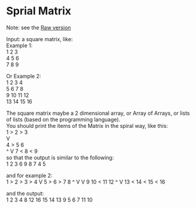 Sprial Matrix
=============
Note: see the [Raw version](https://raw.github.com/tabdulradi/interviews-questions-and-answers/master/spiral-print-matrix/README.md)

Input: a square matrix, like:  
Example 1:  
        1 2 3  
        4 5 6  
        7 8 9  

Or Example 2:  
        1  2  3  4  
        5  6  7  8  
        9  10 11 12  
        13 14 15 16  

The square matrix maybe a 2 dimensional array, or Array of Arrays, or lists of lists (based on the programming language).  
You should print the items of the Matrix in the spiral way, like this:  
        1 > 2 > 3  
                V  
        4 >  5  6  
        ^       V
        7 < 8 < 9  
so that the output is similar to the following:  
        1 2 3 6 9 8 7 4 5  

and for example 2:  
        1  > 2  > 3  > 4
                       V
        5  > 6  > 7    8
        ^         V    V
        9    10 < 11   12
        ^              V
        13 < 14 < 15 < 16  

and the output:  
        1 2 3 4 8 12 16 15 14 13 9 5 6 7 11 10  

